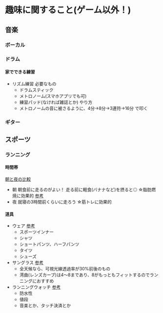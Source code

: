 # 趣味に関すること(ゲーム以外！)

## 音楽

### ボーカル

### ドラム

#### 家でできる練習

- リズム練習
  必要なもの
  - ドラムスティック
  - メトロノーム(スマホアプリでも可)
  - 練習パッド(なければ雑誌とか)
  やり方
  - メトロノームの音に被さるように、4分→8分→3連符→16分 で叩く

### ギター

## スポーツ

### ランニング

#### 時間帯
[朝と夜の比較](https://www.dream-coaching.com/magazine/sprint/running-article58/)

- 朝
  朝食前に走るのがよい！
  走る前に軽食(バナナなど)を摂ると◎
  ☆脂肪燃焼に効果的
  [参考](https://melos.media/wellness/1516/)
- 夜
  就寝の3時間前くらいに走ろう
  ☆筋トレに効果的


#### 道具
- ウェア
  [参考](https://www.descente.co.jp/media/sports/running/running_wear/)
  - スポーツインナー
  - シャツ
  - ショートパンツ、ハーフパンツ
  - タイツ
  - シューズ
- サングラス
  [参考](https://sakidori.co/article/1084263)
  - 全天候なら、可視光線透過率が30%前後のもの
  - 湾曲(レンズカーブ)は4～8まであり、8がもっともフィットするのでランニングにおすすめ
- ランニングウォッチ
  [参考](https://www.biccamera.com/bc/i/topics/osusume_runningwatch/index.jsp)
  - 防水性
  - 値段
  - 音楽とか、タッチ決済とか